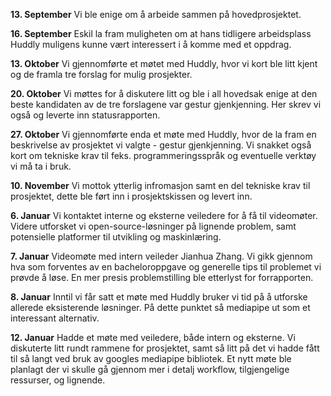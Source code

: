 **13. September**
Vi ble enige om å arbeide sammen på hovedprosjektet.


**16. September**
Eskil la fram muligheten om at hans tidligere arbeidsplass Huddly muligens kunne vært interessert i å komme med et oppdrag.


**13. Oktober**
Vi gjennomførte et møtet med Huddly, hvor vi kort ble litt kjent og de framla tre forslag for mulig prosjekter.


**20. Oktober**
Vi møttes for å diskutere litt og ble i all hovedsak enige at den beste kandidaten av de tre forslagene var gestur gjenkjenning. Her skrev vi også og leverte inn statusrapporten.


**27. Oktober**
Vi gjennomførte enda et møte med Huddly, hvor de la fram en beskrivelse av prosjektet vi valgte - gestur gjenkjenning. Vi snakket også kort om tekniske krav til feks. programmeringsspråk og eventuelle verktøy vi må ta i bruk.

**10. November**
Vi mottok ytterlig infromasjon samt en del tekniske krav til prosjektet, dette ble ført inn i prosjektskissen og levert inn.

**6. Januar**
Vi kontaktet interne og eksterne veiledere for å få til videomøter. Videre utforsket vi open-source-løsninger på lignende problem, samt potensielle platformer til utvikling og maskinlæring.

**7. Januar**
Videomøte med intern veileder Jianhua Zhang. Vi gikk gjennom hva som forventes av en bacheloroppgave og generelle tips til problemet vi prøvde å løse. En mer presis problemstilling ble etterlyst for forrapporten.

**8. Januar**
Inntil vi får satt et møte med Huddly bruker vi tid på å utforske allerede eksisterende løsninger. På dette punktet så mediapipe ut som et interessant alternativ.

**12. Januar**
Hadde et møte med veiledere, både intern og eksterne. Vi diskuterte litt rundt rammene for prosjektet, samt så litt på det vi hadde fått til så langt ved bruk av googles mediapipe bibliotek. Et nytt møte ble planlagt der vi skulle gå gjennom mer i detalj workflow, tilgjengelige ressurser, og lignende.

